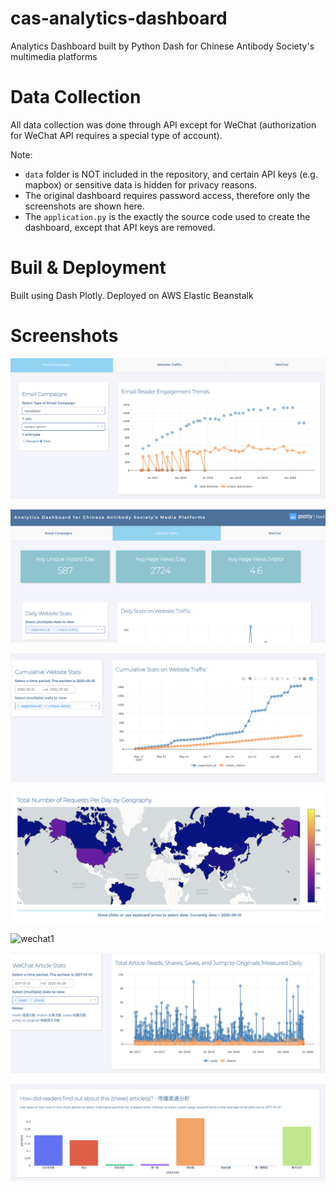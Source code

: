 # cas-analytics-dashboard
Analytics Dashboard built by Python Dash for Chinese Antibody Society's multimedia platforms

# Data Collection
All data collection was done through API except for WeChat (authorization for WeChat API requires a special type of account).

Note: 
- `data` folder is NOT included in the repository, and certain API keys (e.g. mapbox) or sensitive data is hidden for privacy reasons. 
- The original dashboard requires password access, therefore only the screenshots are shown here. 
- The `application.py` is the exactly the source code used to create the dashboard, except that API keys are removed. 

# Buil & Deployment
Built using Dash Plotly. Deployed on AWS Elastic Beanstalk

# Screenshots

![email](screenshots/email_1.png)


![web1](screenshots/web_1.png)


![web2](screenshots/web_2.png)


![web3](screenshots/web_3.png)


![wechat1](screenshots/wehchat_1.png)


![wechat2](screenshots/wechat_2.png)


![wechat3](screenshots/wechat_3.png)
